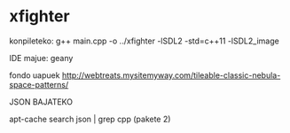 xfighter
========


konpileteko: g++ main.cpp -o ../xfighter -lSDL2 -std=c++11 -lSDL2_image

IDE majue: geany


fondo uapuek
http://webtreats.mysitemyway.com/tileable-classic-nebula-space-patterns/


JSON BAJATEKO

apt-cache search json | grep cpp  (pakete 2)
